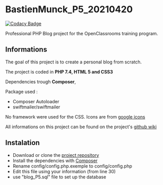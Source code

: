 # BastienMunck_P5_20210420

[![Codacy Badge](https://api.codacy.com/project/badge/Grade/fee135b883c44376975a0681b816f686)](https://app.codacy.com/gh/iBast/BastienMunck_P5_20210420?utm_source=github.com&utm_medium=referral&utm_content=iBast/BastienMunck_P5_20210420&utm_campaign=Badge_Grade_Settings)

Professional PHP Blog project for the OpenClassrooms training program.

## Informations
The goal of this project is to create a personal blog from scratch.

The project is coded in **PHP 7.4, HTML 5 and CSS3**

Dependencies trough **Composer**, 

Package used :
* Composer Autoloader
* swiftmailer/swiftmailer

No framework were used for the CSS. Icons are from [google icons](https://fonts.google.com/icons)

All informations on this project can be found on the project's [github wiki](https://github.com/iBast/BastienMunck_P5_20210420/wiki)

## Instalation
* Download or clone the [project repository](https://github.com/iBast/BastienMunck_P5_20210420)
* Install the dependencies with [Composer](https://getcomposer.org/doc/03-cli.md#install-i)
* Rename config/config.php.exemple to config/config.php
* Edit this file using your information (from line 30)
* use "blog_P5.sql" file to set up the database
